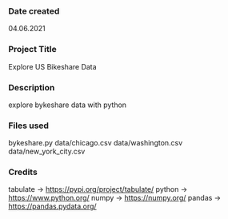 ### Date created
04.06.2021

### Project Title
Explore US Bikeshare Data

### Description
explore bykeshare data with python

### Files used
bykeshare.py
data/chicago.csv
data/washington.csv
data/new_york_city.csv

### Credits
tabulate  -> https://pypi.org/project/tabulate/
python -> https://www.python.org/
numpy -> https://numpy.org/
pandas -> https://pandas.pydata.org/

